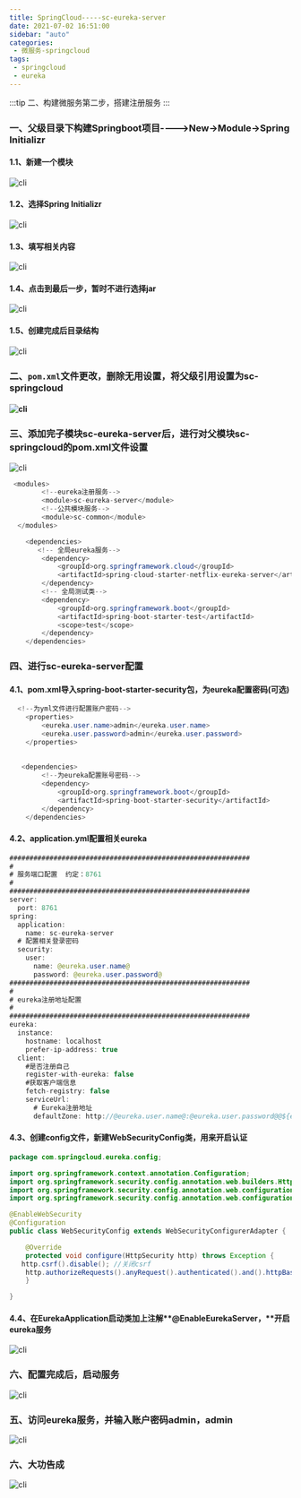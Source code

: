 ```yaml
---
title: SpringCloud-----sc-eureka-server
date: 2021-07-02 16:51:00
sidebar: "auto"
categories:
 - 微服务-springcloud
tags:
 - springcloud
 - eureka
---
```


:::tip
二、构建微服务第二步，搭建注册服务
:::

<!-- more -->


### 一、父级目录下构建Springboot项目---->New->Module->Spring Initializr
#### 1.1、新建一个模块
![cli](./public/images/se-1.png)
#### 1.2、选择Spring Initializr
![cli](./public/images/se-2.png)
#### 1.3、填写相关内容
![cli](./public/images/se-3.png)
#### 1.4、点击到最后一步，暂时不进行选择jar
![cli](./public/images/se-4.png)
#### 1.5、创建完成后目录结构
![cli](./public/images/se-5.png)


### 二、`pom.xml`文件更改，删除无用设置，将父级引用设置为sc-springcloud
#### ![cli](./public/images/se-6.png)
### 
### 三、添加完子模块sc-eureka-server后，进行对父模块sc-springcloud的pom.xml文件设置
![cli](./public/images/se-7.png)
```java
 <modules>
        <!--eureka注册服务-->
        <module>sc-eureka-server</module>
        <!--公共模块服务-->
        <module>sc-common</module>
  </modules>

    <dependencies>
       <!-- 全局eureka服务-->
        <dependency>
            <groupId>org.springframework.cloud</groupId>
            <artifactId>spring-cloud-starter-netflix-eureka-server</artifactId>
        </dependency>
        <!-- 全局测试类-->
        <dependency>
            <groupId>org.springframework.boot</groupId>
            <artifactId>spring-boot-starter-test</artifactId>
            <scope>test</scope>
        </dependency>
    </dependencies>
```


### 四、进行sc-eureka-server配置
#### 4.1、pom.xml导入spring-boot-starter-security包，为eureka配置密码(可选)
```java
  <!--为yml文件进行配置账户密码-->
    <properties>
        <eureka.user.name>admin</eureka.user.name>
        <eureka.user.password>admin</eureka.user.password>
    </properties>
    
        
   <dependencies>
        <!--为eureka配置账号密码-->
        <dependency>
            <groupId>org.springframework.boot</groupId>
            <artifactId>spring-boot-starter-security</artifactId>
        </dependency>
    </dependencies>
```
#### 4.2、application.yml配置相关eureka
```java
############################################################
#
# 服务端口配置  约定：8761
#
############################################################
server:
  port: 8761
spring:
  application:
    name: sc-eureka-server
  # 配置相关登录密码
  security:
    user:
      name: @eureka.user.name@
      password: @eureka.user.password@
############################################################
#
# eureka注册地址配置
#
############################################################
eureka:
  instance:
    hostname: localhost
    prefer-ip-address: true
  client:
    #是否注册自己
    register-with-eureka: false
    #获取客户端信息
    fetch-registry: false
    serviceUrl:
      # Eureka注册地址
      defaultZone: http://@eureka.user.name@:@eureka.user.password@@${eureka.instance.hostname}:${server.port}/eureka/

```
#### 4.3、创建config文件，新建WebSecurityConfig类，用来开启认证
```java
package com.springcloud.eureka.config;

import org.springframework.context.annotation.Configuration;
import org.springframework.security.config.annotation.web.builders.HttpSecurity;
import org.springframework.security.config.annotation.web.configuration.EnableWebSecurity;
import org.springframework.security.config.annotation.web.configuration.WebSecurityConfigurerAdapter;

@EnableWebSecurity
@Configuration
public class WebSecurityConfig extends WebSecurityConfigurerAdapter {

    @Override
    protected void configure(HttpSecurity http) throws Exception {
   http.csrf().disable(); //关闭csrf
    http.authorizeRequests().anyRequest().authenticated().and().httpBasic(); //开启认证
    }

}
```
#### 4.4、在EurekaApplication启动类加上注解**@EnableEurekaServer，**开启eureka服务
![cli](./public/images/se-8.png)
### 六、配置完成后，启动服务
![cli](./public/images/se-9.png)


### 五、访问eureka服务，并输入账户密码admin，admin
![cli](./public/images/se-10.png)


### 六、大功告成
![cli](./public/images/se-11.png)




